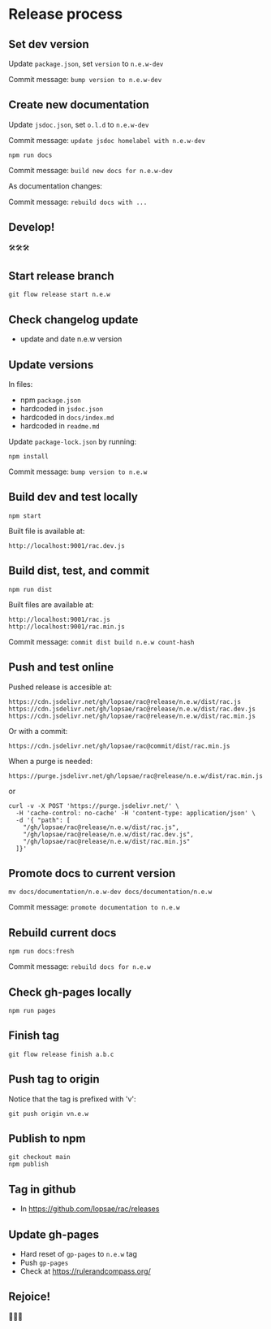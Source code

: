 Release process
===============

Set dev version
---------------
Update `package.json`, set `version` to `n.e.w-dev`

Commit message: `bump version to n.e.w-dev`



Create new documentation
------------------------
Update `jsdoc.json`, set `o.l.d` to `n.e.w-dev`

Commit message: `update jsdoc homelabel with n.e.w-dev`

```
npm run docs
```

Commit message: `build new docs for n.e.w-dev`

As documentation changes:

Commit message: `rebuild docs with ...`



Develop!
--------
🛠🛠🛠



Start release branch
--------------------
```
git flow release start n.e.w
```



Check changelog update
----------------------
+ update and date n.e.w version



Update versions
---------------
In files:
+ npm `package.json`
+ hardcoded in `jsdoc.json`
+ hardcoded in `docs/index.md`
+ hardcoded in `readme.md`

Update `package-lock.json` by running:
```
npm install
```

Commit message: `bump version to n.e.w`



Build dev and test locally
--------------------------
```
npm start
```

Built file is available at:
```
http://localhost:9001/rac.dev.js
```



Build dist, test, and commit
----------------------------
```
npm run dist
```

Built files are available at:
```
http://localhost:9001/rac.js
http://localhost:9001/rac.min.js
```

Commit message: `commit dist build n.e.w count-hash`



Push and test online
--------------------
Pushed release is accesible at:
```
https://cdn.jsdelivr.net/gh/lopsae/rac@release/n.e.w/dist/rac.js
https://cdn.jsdelivr.net/gh/lopsae/rac@release/n.e.w/dist/rac.dev.js
https://cdn.jsdelivr.net/gh/lopsae/rac@release/n.e.w/dist/rac.min.js
```

Or with a commit:
```
https://cdn.jsdelivr.net/gh/lopsae/rac@commit/dist/rac.min.js
```

When a purge is needed:
```
https://purge.jsdelivr.net/gh/lopsae/rac@release/n.e.w/dist/rac.min.js
```

or
```
curl -v -X POST 'https://purge.jsdelivr.net/' \
  -H 'cache-control: no-cache' -H 'content-type: application/json' \
  -d '{ "path": [
    "/gh/lopsae/rac@release/n.e.w/dist/rac.js",
    "/gh/lopsae/rac@release/n.e.w/dist/rac.dev.js",
    "/gh/lopsae/rac@release/n.e.w/dist/rac.min.js"
  ]}'
```



Promote docs to current version
-------------------------------
```
mv docs/documentation/n.e.w-dev docs/documentation/n.e.w
```

Commit message: `promote documentation to n.e.w`



Rebuild current docs
--------------------
```
npm run docs:fresh
```

Commit message: `rebuild docs for n.e.w`



Check gh-pages locally
----------------------
```
npm run pages
```



Finish tag
----------
```
git flow release finish a.b.c
```



Push tag to origin
------------------
Notice that the tag is prefixed with 'v':
```
git push origin vn.e.w
```



Publish to npm
--------------
```
git checkout main
npm publish
```



Tag in github
-------------
+ In https://github.com/lopsae/rac/releases



Update gh-pages
---------------
+ Hard reset of `gp-pages` to `n.e.w` tag
+ Push `gp-pages`
+ Check at https://rulerandcompass.org/



Rejoice!
--------
🎉🎉🎉

